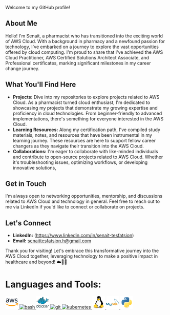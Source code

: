 Welcome to my GitHub profile!
## About Me
Hello! I'm Senait, a pharmacist who has transitioned into the exciting world of AWS Cloud. With a background in pharmacy and a newfound passion for technology, I've embarked on a journey to explore the vast opportunities offered by cloud computing. I'm proud to share that I've achieved the AWS Cloud Practitioner, AWS Certified Solutions Architect Associate, and Professional certificates, marking significant milestones in my career change journey. 

## What You'll Find Here
- **Projects:**   Dive into my repositories to explore projects related to AWS Cloud. As a pharmacist turned cloud enthusiast, I'm dedicated to showcasing my projects that demonstrate my growing expertise and proficiency in cloud technologies. From beginner-friendly to advanced implementations, there's something for everyone interested in the AWS Cloud.
- **Learning Resources:** Along my certification path, I've compiled study materials, notes, and resources that have been instrumental in my learning journey. These resources are here to support fellow career changers as they navigate their transition into the AWS Cloud.
- **Collaborations:**  I'm eager to collaborate with like-minded individuals and contribute to open-source projects related to AWS Cloud. Whether it's troubleshooting issues, optimizing workflows, or developing innovative solutions, 

## Get in Touch
I'm always open to networking opportunities, mentorship, and discussions related to AWS Cloud and technology in general. Feel free to reach out to me via LinkedIn if you'd like to connect or collaborate on projects.
## Let's Connect
- **LinkedIn:** (https://www.linkedin.com/in/senait-tesfatsion)
- **Email:** senaittesfatsion.h@gmail.com

Thank you for visiting! Let's embrace this transformative journey into the AWS Cloud together, leveraging technology to make a positive impact in healthcare and beyond! ☁️💊🚀

<h1 align="left">Languages and Tools:</h1>
<p align="left"> <a href="https://aws.amazon.com" target="_blank" rel="noreferrer"> <img src="https://raw.githubusercontent.com/devicons/devicon/master/icons/amazonwebservices/amazonwebservices-original-wordmark.svg" alt="aws" width="40" height="40"/> </a> <a href="https://www.gnu.org/software/bash/" target="_blank" rel="noreferrer"> <img src="https://www.vectorlogo.zone/logos/gnu_bash/gnu_bash-icon.svg" alt="bash" width="40" height="40"/> </a> <a href="https://www.docker.com/" target="_blank" rel="noreferrer"> <img src="https://raw.githubusercontent.com/devicons/devicon/master/icons/docker/docker-original-wordmark.svg" alt="docker" width="40" height="40"/> </a> <a href="https://git-scm.com/" target="_blank" rel="noreferrer"> <img src="https://www.vectorlogo.zone/logos/git-scm/git-scm-icon.svg" alt="git" width="40" height="40"/> </a> <a href="https://kubernetes.io" target="_blank" rel="noreferrer"> <img src="https://www.vectorlogo.zone/logos/kubernetes/kubernetes-icon.svg" alt="kubernetes" width="40" height="40"/> </a> <a href="https://www.linux.org/" target="_blank" rel="noreferrer"> <img src="https://raw.githubusercontent.com/devicons/devicon/master/icons/linux/linux-original.svg" alt="linux" width="40" height="40"/> </a> <a href="https://www.mysql.com/" target="_blank" rel="noreferrer"> <img src="https://raw.githubusercontent.com/devicons/devicon/master/icons/mysql/mysql-original-wordmark.svg" alt="mysql" width="40" height="40"/> </a> <a href="https://www.python.org" target="_blank" rel="noreferrer"> <img src="https://raw.githubusercontent.com/devicons/devicon/master/icons/python/python-original.svg" alt="python" width="40" height="40"/> </a> </p>




